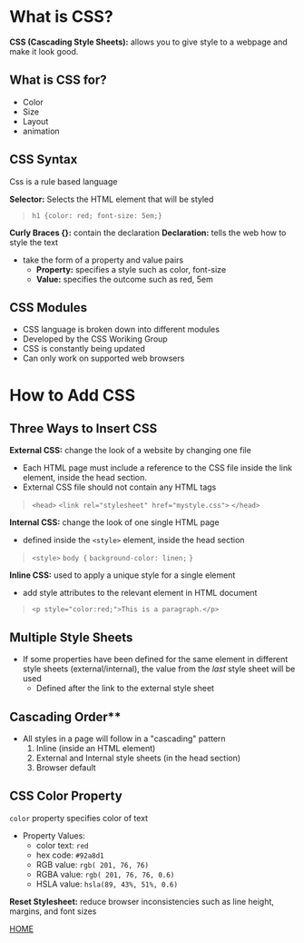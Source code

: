 # What is CSS?

**CSS (Cascading Style Sheets):** allows you to give style to a webpage and make it look good.

## What is CSS for?

- Color
- Size
- Layout
- animation

## CSS Syntax

Css is a rule based language

**Selector:** Selects the HTML element that will be styled

> `h1 {color: red; font-size: 5em;}`

**Curly Braces {}:** contain the declaration
**Declaration:** tells the web how to style the text
- take the form of a property and value pairs
    - **Property:** specifies a style such as color, font-size
    - **Value:** specifies the outcome such as red, 5em


## CSS Modules

- CSS language is broken down into different modules
- Developed by the CSS Woriking Group
- CSS is constantly being updated
- Can only work on supported web browsers

# How to Add CSS

## Three Ways to Insert CSS

**External CSS:** change the look of a website by changing one file
- Each HTML page must include a reference to the CSS file  inside the link element, inside the head section.
- External CSS file should not contain any HTML tags

> `<head>`
> `<link rel="stylesheet" href="mystyle.css">`
> `</head>`

**Internal CSS:** change the look of one single HTML page
- defined inside the `<style>` element, inside the head section

> `<style>`
> `body {`
>  `background-color: linen;`
> `}`

**Inline CSS:** used to apply a unique style for a single element
- add style attributes to the relevant element in HTML document 

> `<p style="color:red;">This is a paragraph.</p>`

## Multiple Style Sheets

- If some properties have been defined for the same element in different style sheets (external/internal), the value from the *last* style sheet will be used
    - Defined after the link to the external style sheet

## Cascading Order**

- All styles in a page will follow in a "cascading" pattern
    1. Inline (inside an HTML element)
    2. External and Internal style sheets (in the head section)
    3. Browser default

## CSS Color Property

`color` property specifies color of text
- Property Values: 
    - color text: `red`
    - hex code: `#92a8d1`
    - RGB value: `rgb( 201, 76, 76)`
    - RGBA value: `rgb( 201, 76, 76, 0.6)`
    - HSLA value: `hsla(89, 43%, 51%, 0.6)`

**Reset Stylesheet:** reduce browser inconsistencies such as line height, margins, and font sizes

[HOME](README.md)
